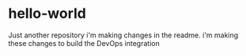 # hello-world
Just another repository
i'm making changes in the readme.
i'm making these changes to build the DevOps integration
